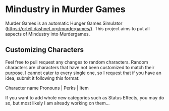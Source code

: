 # Mindustry in Murder Games
Murder Games is an automatic Hunger Games Simulator (https://orteil.dashnet.org/murdergames/). This project aims to put all aspects of Mindustry into Murdergames.

## Customizing Characters
Feel free to pull request any changes to random characters. Random characters are characters that have not been customized to match their purpose. I cannot cater to every single one, so I request that if you have an idea, submit it following this format:

Character name
Pronouns | Perks | Item

If you want to add whole new categories such as Status Effects, you may do so, but most likely I am already working on them...
